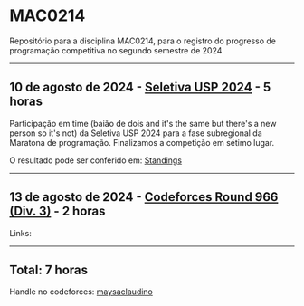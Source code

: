 # MAC0214
Repositório para a disciplina MAC0214, para o registro do progresso de programação competitiva no segundo semestre de 2024

----

## 10 de agosto de 2024 - [Seletiva USP 2024](https://codeforces.com/gym/541943) - 5 horas
Participação em time (baião de dois and it's the same but there's a new person so it's not) da Seletiva USP 2024 para a fase subregional da Maratona de programação. Finalizamos a competição em sétimo lugar.

O resultado pode ser conferido em: [Standings](https://codeforces.com/gym/541943/standings)

----

## 13 de agosto de 2024 - [Codeforces Round 966 (Div. 3)](https://codeforces.com/contest/2000) - 2 horas 

Links:
<!-- [Códigos](https://github.com/pkaiki/MAC0214/tree/main/Grupo/2016%20USP%20Try-outs) -->

----

## Total: 7 horas

Handle no codeforces: [maysaclaudino](https://codeforces.com/profile/maysaclaudino)